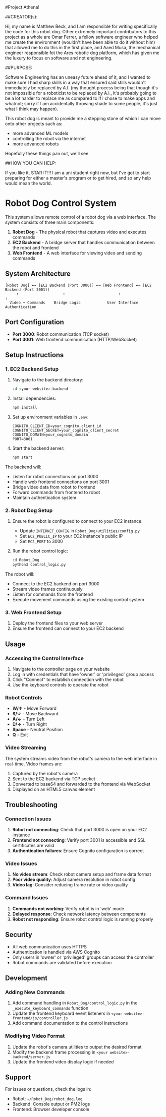 #Project Athena!

##CREATOR(s):

Hi, my name is Matthew Beck, and I am responsible for writing specifically the code for this robot dog. Other extremely
important contributors to this project as a whole are Omar Ferrer, a fellow software engineer who helped me create the
environment (wouldn't have been able to do it without him) that allowed me to do this in the first place, and Aaed Musa,
the mechanical engineer responsible fot the Ares robotic dog platform, which has given me the luxury to focus on
software and not engineering.

##PURPOSE:

Software Engineering has an uneasy future ahead of it, and I wanted to make sure I had sharp skills in a way that
ensured said stills wouldn't immediately be replaced by A.I. (my thought process being that though it's not impossible
for a roboticist to be replaced by A.I., it's probably going to be a lot harder to replace me as compared to if I chose
to make apps and whatnot; sorry if I am accidentally throwing shade to some people, it's just what I think may happen).

This robot dog is meant to provide me a stepping stone of which I can move onto other projects such as:

* more advanced ML models
* controlling the robot via the internet
* more advanced robots

Hopefully these things pan out, we'll see.

##HOW YOU CAN HELP:

If you like it, STAR IT!!! I am a uni student right now, but I've got to start preparing for either a master's program
or to get hired, and so any help would mean the world.

# Robot Dog Control System

This system allows remote control of a robot dog via a web interface. The system consists of three main components:

1. **Robot Dog** - The physical robot that captures video and executes commands
2. **EC2 Backend** - A bridge server that handles communication between the robot and frontend
3. **Web Frontend** - A web interface for viewing video and sending commands

## System Architecture

```
[Robot Dog] ←→ [EC2 Backend (Port 3000)] ←→ [Web Frontend] ←→ [EC2 Backend (Port 3001)]
     ↑                    ↑                        ↑                    ↑
  Video + Commands    Bridge Logic            User Interface      Authentication
```

## Port Configuration

- **Port 3000**: Robot communication (TCP socket)
- **Port 3001**: Web frontend communication (HTTP/WebSocket)

## Setup Instructions

### 1. EC2 Backend Setup

1. Navigate to the backend directory:
   ```bash
   cd <your website>-backend
   ```

2. Install dependencies:
   ```bash
   npm install
   ```

3. Set up environment variables in `.env`:
   ```
   COGNITO_CLIENT_ID=your_cognito_client_id
   COGNITO_CLIENT_SECRET=your_cognito_client_secret
   COGNITO_DOMAIN=your_cognito_domain
   PORT=3001
   ```

4. Start the backend server:
   ```bash
   npm start
   ```

The backend will:
- Listen for robot connections on port 3000
- Handle web frontend connections on port 3001
- Bridge video data from robot to frontend
- Forward commands from frontend to robot
- Maintain authentication system

### 2. Robot Dog Setup

1. Ensure the robot is configured to connect to your EC2 instance:
   - Update `INTERNET_CONFIG` in `Robot_Dog/utilities/config.py`
   - Set `EC2_PUBLIC_IP` to your EC2 instance's public IP
   - Set `EC2_PORT` to 3000

2. Run the robot control logic:
   ```bash
   cd Robot_Dog
   python3 control_logic.py
   ```

The robot will:
- Connect to the EC2 backend on port 3000
- Stream video frames continuously
- Listen for commands from the frontend
- Execute movement commands using the existing control system

### 3. Web Frontend Setup

1. Deploy the frontend files to your web server
2. Ensure the frontend can connect to your EC2 backend

## Usage

### Accessing the Control Interface

1. Navigate to the controller page on your website
2. Log in with credentials that have 'owner' or 'privileged' group access
3. Click "Connect" to establish connection with the robot
4. Use the keyboard controls to operate the robot

### Robot Controls

- **W/↑** - Move Forward
- **S/↓** - Move Backward
- **A/←** - Turn Left
- **D/→** - Turn Right
- **Space** - Neutral Position
- **Q** - Exit

### Video Streaming

The system streams video from the robot's camera to the web interface in real-time. Video frames are:
1. Captured by the robot's camera
2. Sent to the EC2 backend via TCP socket
3. Converted to base64 and forwarded to the frontend via WebSocket
4. Displayed on an HTML5 canvas element

## Troubleshooting

### Connection Issues

1. **Robot not connecting**: Check that port 3000 is open on your EC2 instance
2. **Frontend not connecting**: Verify port 3001 is accessible and SSL certificates are valid
3. **Authentication failures**: Ensure Cognito configuration is correct

### Video Issues

1. **No video stream**: Check robot camera setup and frame data format
2. **Poor video quality**: Adjust camera resolution in robot config
3. **Video lag**: Consider reducing frame rate or video quality

### Command Issues

1. **Commands not working**: Verify robot is in 'web' mode
2. **Delayed response**: Check network latency between components
3. **Robot not responding**: Ensure robot control logic is running properly

## Security

- All web communication uses HTTPS
- Authentication is handled via AWS Cognito
- Only users in 'owner' or 'privileged' groups can access the controller
- Robot commands are validated before execution

## Development

### Adding New Commands

1. Add command handling in `Robot_Dog/control_logic.py` in the `_execute_keyboard_commands` function
2. Update the frontend keyboard event listeners in `<your website>-frontend/js/controller.js`
3. Add command documentation to the control instructions

### Modifying Video Format

1. Update the robot's camera utilities to output the desired format
2. Modify the backend frame processing in `<your website>-backend/server.js`
3. Update the frontend video display logic if needed

## Support

For issues or questions, check the logs in:
- Robot: `~/Robot_Dog/robot_dog.log`
- Backend: Console output or PM2 logs
- Frontend: Browser developer console